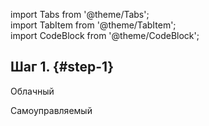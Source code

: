 import Tabs from '@theme/Tabs';  
import TabItem from '@theme/TabItem';  
import CodeBlock from '@theme/CodeBlock';  

##  Шаг 1. {#step-1}

<Tabs groupId="deployMethod">  
<TabItem value="serverless" label="ClickHouse Cloud" default>

Облачный

</TabItem>  
<TabItem value="selfmanaged" label="Self-managed">

Самоуправляемый

</TabItem>  
</Tabs>
